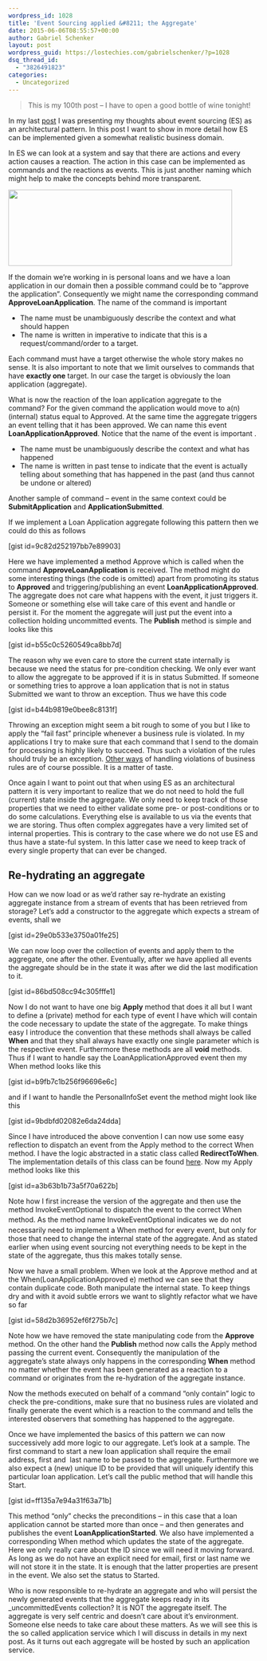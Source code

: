 ```yaml
---
wordpress_id: 1028
title: 'Event Sourcing applied &#8211; the Aggregate'
date: 2015-06-06T08:55:57+00:00
author: Gabriel Schenker
layout: post
wordpress_guid: https://lostechies.com/gabrielschenker/?p=1028
dsq_thread_id:
  - "3826491823"
categories:
  - Uncategorized
---
```

> This is my 100th post &#8211; I have to open a good bottle of wine tonight!

In my last [post](https://lostechies.com/gabrielschenker/2015/05/26/event-sourcing-revisited/ "Event sourcing revisited") I was presenting my thoughts about event sourcing (ES) as an architectural pattern. In this post I want to show in more detail how ES can be implemented given a somewhat realistic business domain.

In ES we can look at a system and say that there are actions and every action causes a reaction. The action in this case can be implemented as commands and the reactions as events. This is just another naming which might help to make the concepts behind more transparent.

[<img class="alignnone size-full wp-image-1029" title="ActionReaction" src="https://lostechies.com/gabrielschenker/files/2015/05/ActionReaction.png" alt="" width="449" height="153" />](https://lostechies.com/gabrielschenker/files/2015/05/ActionReaction.png)

If the domain we&#8217;re working in is personal loans and we have a loan application in our domain then a possible command could be to &#8220;approve the application&#8221;. Consequently we might name the corresponding command **ApproveLoanApplication**. The name of the command is important

  * The name must be unambiguously describe the context and what should happen
  * The name is written in imperative to indicate that this is a request/command/order to a target.

Each command must have a target otherwise the whole story makes no sense. It is also important to note that we limit ourselves to commands that have **exactly one** target. In our case the target is obviously the loan application (aggregate).

What is now the reaction of the loan application aggregate to the command? For the given command the application would move to a(n) (internal) status equal to Approved. At the same time the aggregate triggers an event telling that it has been approved. We can name this event **LoanApplicationApproved**. Notice that the name of the event is important .

  * The name must be unambiguously describe the context and what has happened
  * The name is written in past tense to indicate that the event is actually telling about something that has happened in the past (and thus cannot be undone or altered)

Another sample of command &#8211; event in the same context could be **SubmitApplication** and **ApplicationSubmitted**.

If we implement a Loan Application aggregate following this pattern then we could do this as follows

[gist id=9c82d252197bb7e89903]

Here we have implemented a method Approve which is called when the command **ApproveLoanApplication** is received. The method might do some interesting things (the code is omitted) apart from promoting its status to **Approved** and triggering/publishing an event **LoanApplicationApproved**. The aggregate does not care what happens with the event, it just triggers it. Someone or something else will take care of this event and handle or persist it. For the moment the aggregate will just put the event into a collection holding uncommitted events. The **Publish** method is simple and looks like this

[gist id=b55c0c5260549ca8bb7d]

The reason why we even care to store the current state internally is because we need the status for pre-condition checking. We only ever want to allow the aggregate to be approved if it is in status Submitted. If someone or something tries to approve a loan application that is not in status Submitted we want to throw an exception. Thus we have this code

[gist id=b44b9819e0bee8c8131f]

Throwing an exception might seem a bit rough to some of you but I like to apply the &#8220;fail fast&#8221; principle whenever a business rule is violated. In my applications I try to make sure that each command that I send to the domain for processing is highly likely to succeed. Thus such a violation of the rules should truly be an exception. [Other ways](https://lostechies.com/gabrielschenker/2015/05/07/ddd-special-scenarios-part-1/ "DDD – Special scenarios, part 1") of handling violations of business rules are of course possible. It is a matter of taste.

Once again I want to point out that when using ES as an architectural pattern it is very important to realize that we do not need to hold the full (current) state inside the aggregate. We only need to keep track of those properties that we need to either validate some pre- or post-conditions or to do some calculations. Everything else is available to us via the events that we are storing. Thus often complex aggregates have a very limited set of internal properties. This is contrary to the case where we do not use ES and thus have a state-ful system. In this latter case we need to keep track of every single property that can ever be changed.

## Re-hydrating an aggregate

How can we now load or as we&#8217;d rather say re-hydrate an existing aggregate instance from a stream of events that has been retrieved from storage? Let&#8217;s add a constructor to the aggregate which expects a stream of events, shall we

[gist id=29e0b533e3750a01fe25]

We can now loop over the collection of events and apply them to the aggregate, one after the other. Eventually, after we have applied all events the aggregate should be in the state it was after we did the last modification to it.

[gist id=86bd508cc94c305fffe1]

Now I do not want to have one big **Apply** method that does it all but I want to define a (private) method for each type of event I have which will contain the code necessary to update the state of the aggregate. To make things easy I introduce the convention that these methods shall always be called **When** and that they shall always have exactly one single parameter which is the respective event. Furthermore these methods are all **void** methods. Thus if I want to handle say the LoanApplicationApproved event then my When method looks like this

[gist id=b9fb7c1b256f96696e6c]

and if I want to handle the PersonalInfoSet event the method might look like this

[gist id=9bdbfd02082e6da24dda]

Since I have introduced the above convention I can now use some easy reflection to dispatch an event from the Apply method to the correct When method. I have the logic abstracted in a static class called **RedirectToWhen**. The implementation details of this class can be found [here](https://gist.github.com/gnschenker/c8e080608682986db7d1 "RedirectToWhen"). Now my Apply method looks like this

[gist id=a3b63b1b73a5f70a622b]

Note how I first increase the version of the aggregate and then use the method InvokeEventOptional to dispatch the event to the correct When method. As the method name <span style="line-height: 24px;">InvokeEventOptional</span><span style="line-height: 24px;"> </span>indicates we do not necessarily need to implement a When method for every event, but only for those that need to change the internal state of the aggregate. And as stated earlier when using event sourcing not everything needs to be kept in the state of the aggregate, thus this makes totally sense.

Now we have a small problem. When we look at the Approve method and at the When(LoanApplicationApproved e) method we can see that they contain duplicate code. Both manipulate the internal state. To keep things dry and with it avoid subtle errors we want to slightly refactor what we have so far

[gist id=58d2b36952ef6f275b7c]

Note how we have removed the state manipulating code from the **Approve** method. On the other hand the **Publish** method now calls the Apply method passing the current event. Consequently the manipulation of the aggregate&#8217;s state always only happens in the corresponding **When** method no matter whether the event has been generated as a reaction to a command or originates from the re-hydration of the aggregate instance.

Now the methods executed on behalf of a command &#8220;only contain&#8221; logic to check the pre-conditions, make sure that no business rules are violated and finally generate the event which is a reaction to the command and tells the interested observers that something has happened to the aggregate.

Once we have implemented the basics of this pattern we can now successively add more logic to our aggregate. Let&#8217;s look at a sample. The first command to start a new loan application shall require the email address, first and  last name to be passed to the aggregate. Furthermore we also expect a (new) unique ID to be provided that will uniquely identify this particular loan application. Let&#8217;s call the public method that will handle this Start.

[gist id=ff135a7e94a31f63a71b]

This method &#8220;only&#8221; checks the preconditions &#8211; in this case that a loan application cannot be started more than once &#8211; and then generates and publishes the event **LoanApplicationStarted**. We also have implemented a corresponding When method which updates the state of the aggregate. Here we only really care about the ID since we will need it moving forward. As long as we do not have an explicit need for email, first or last name we will not store it in the state. It is enough that the latter properties are present in the event. We also set the status to Started.

Who is now responsible to re-hydrate an aggregate and who will persist the newly generated events that the aggregate keeps ready in its _uncommittedEvents collection? It is NOT the aggregate itself. The aggregate is very self centric and doesn&#8217;t care about it&#8217;s environment. Someone else needs to take care about these matters. As we will see this is the so called application service which I will discuss in details in my next post. As it turns out each aggregate will be hosted by such an application service.